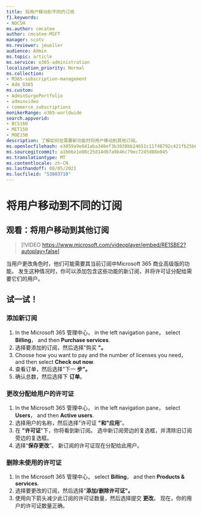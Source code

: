 ```yaml
---
title: 将用户移动到不同的订阅
f1.keywords:
- NOCSH
ms.author: cmcatee
author: cmcatee-MSFT
manager: scotv
ms.reviewer: jmueller
audience: Admin
ms.topic: article
ms.service: o365-administration
localization_priority: Normal
ms.collection:
- M365-subscription-management
- Adm_O365
ms.custom:
- AdminSurgePortfolio
- adminvideo
- commerce_subscriptions
monikerRange: o365-worldwide
search.appverid:
- BCS160
- MET150
- MOE150
description: 了解如何在需要新功能时将用户移动到其他订阅。
ms.openlocfilehash: e3059a9e841aba348ef3b3038bb24651c11f48792c421fb25b0bc17b720b5eeb
ms.sourcegitcommit: a1b66e1e80c25d14d67a9b46c79ec7245d88e045
ms.translationtype: MT
ms.contentlocale: zh-CN
ms.lasthandoff: 08/05/2021
ms.locfileid: "53803710"
---
```

# <a name="move-users-to-different-subscriptions"></a>将用户移动到不同的订阅

## <a name="watch-move-users-to-a-different-subscription"></a>观看：将用户移动到其他订阅

> [!VIDEO https://www.microsoft.com/videoplayer/embed/RE1SBE2?autoplay=false]

当用户更改角色时，他们可能需要其当前订阅中Microsoft 365 商业高级版的功能。 发生这种情况时，你可以添加包含这些功能的新订阅，并将许可证分配给需要它们的用户。

## <a name="try-it"></a>试一试！

### <a name="add-a-new-subscription"></a>添加新订阅

1. In the Microsoft 365 管理中心， in the left navigation pane， select **Billing**， and then **Purchase services**.
1. 选择要添加的订阅，然后选择"购买 **"。**
1. Choose how you want to pay and the number of licenses you need， and then select **Check out now**.
1. 查看订单，然后选择"下一 **步"。**
1. 确认总数，然后选择下 **订单**。

### <a name="change-the-license-assigned-to-a-user"></a>更改分配给用户的许可证

1. In the Microsoft 365 管理中心， in the left navigation pane， select **Users**， and then **Active users**.
1. 选择用户的名称，然后选择"许可证 **"和"应用**"。
1. 在 **"许可证**"下，你将看到新订阅。 选中新订阅旁边的复选框，并清除旧订阅旁边的复选框。
1. 选择“**保存更改**”。 新订阅的许可证现在分配给此用户。

### <a name="remove-an-unused-license"></a>删除未使用的许可证

1. In the Microsoft 365 管理中心， select **Billing**， and then **Products & services**.
1. 选择要更改的订阅，然后选择"**添加/删除许可证"。**
1. 使用向下箭头减少此订阅的许可证数量，然后选择提交 **更改**。 现在，你的用户的许可证数量正确。